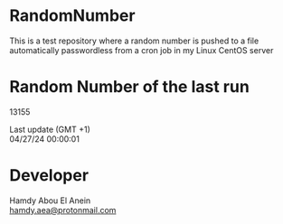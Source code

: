 # RandomNumber    
This is a test repository where a random number is pushed to a file automatically passwordless from a cron job in my Linux CentOS server    
# Random Number of the last run   
13155
      
Last update (GMT +1)    
04/27/24 00:00:01
# Developer    
Hamdy Abou El Anein   
hamdy.aea@protonmail.com
